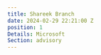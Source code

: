 ```yaml
---
title: Shareek Branch
date: 2024-02-29 22:21:00 Z
position: 1
Details: Microsoft
Section: advisory
---
```


